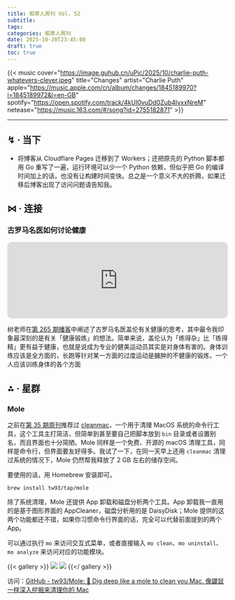 ```yaml
---
title: 稻草人周刊 Vol. 52
subtitle:
tags:
categories: 稻草人周刊
date: 2025-10-20T23:45:00
draft: true
toc: true
---
```

{{< music cover="https://image.guhub.cn/uPic/2025/10/charlie-puth-whatevers-clever.jpeg" title="Changes" artist="Charlie Puth" apple="https://music.apple.com/cn/album/changes/1845189970?i=1845189972&l=en-GB" spotify="https://open.spotify.com/track/4kUI0vuDd0Zub4IvxxNreM" netease="https://music.163.com/#/song?id=2755182871" >}}

<!--more-->

---

## ↯ · 当下

- 将博客从 Cloudflare Pages 迁移到了 Workers；还把原先的 Python 脚本都用 Go 重写了一遍，运行环境可以少一个 Python 依赖，但似乎把 Go 的编译时间加上的话，也没有让构建时间变快。总之是一个意义不大的折腾，如果迁移后博客出现了访问问题请告知我。

## ⋈︎ · 连接

### 古罗马名医如何讨论健康

<iframe allow="autoplay *; encrypted-media *; fullscreen *; clipboard-write" frameborder="0" height="175" style="width:100%;max-width:660px;overflow:hidden;border-radius:10px;" sandbox="allow-forms allow-popups allow-same-origin allow-scripts allow-storage-access-by-user-activation allow-top-navigation-by-user-activation" src="https://embed.podcasts.apple.com/cn/podcast/%E7%8B%AC%E6%A0%91%E4%B8%8D%E6%88%90%E6%9E%97/id1711052890?l=en-GB&i=1000732849481" loading="lazy"></iframe>

树老师在[第 265 期播客](https://podcasts.apple.com/cn/podcast/%E7%8B%AC%E6%A0%91%E4%B8%8D%E6%88%90%E6%9E%97/id1711052890?l=en-GB&i=1000732849481)中阐述了古罗马名医盖伦有关健康的思考，其中最令我印象最深刻的是有关「健康锻炼」的想法。简单来说，盖伦认为「练得杂」比「练得精」更有益于健康，也就是说成为专业的健美运动员其实是对身体有害的。身体训练应该是全方面的，长跑等针对某一方面的过度运动是臃肿的不健康的锻炼，一个人应该训练身体的各个方面

## ⁂ · 星群

### Mole

之前在[第 35 期周刊]()推荐过 [cleanmac](https://github.com/hkdobrev/cleanmac)，一个用于清理 MacOS 系统的命令行工具，这个工具主打简洁，但简单到甚至要自己把脚本放到 `bin` 目录或者设置别名，而且界面也十分简陋。Mole 同样是一个免费、开源的 macOS 清理工具，同样是命令行，但界面要友好得多。我试了一下，在同一天早上还用 `cleanmac` 清理过系统的情况下，Mole 仍然帮我释放了 2 GB 左右的储存空间。

要使用的话，用 Homebrew 安装即可。

```shell
brew install tw93/tap/mole
```

除了系统清理，Mole 还提供 App 卸载和磁盘分析两个工具。App 卸载我一直用的是基于图形界面的 AppCleaner，磁盘分析用的是 DaisyDisk；Mole 提供的这两个功能都还不错，如果你习惯命令行界面的话，完全可以代替前面提到的两个 App。

可以通过执行 `mo` 来访问交互式菜单，或者直接输入 `mo clean`、`mo uninstall`、`mo analyze` 来访问对应的功能模块。

{{< gallery >}}
![](https://image.guhub.cn/uPic/2025/10/PFVKQK.jpg)
![](https://image.guhub.cn/uPic/2025/10/ptJawr.jpg)
{{</ gallery >}}

访问：[GitHub - tw93/Mole: 🐹 Dig deep like a mole to clean you Mac. 像鼹鼠一样深入挖掘来清理你的 Mac](https://github.com/tw93/mole)